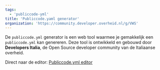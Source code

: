 ```yaml
---
tags:
  - 'publiccode-yml'
title: 'Publiccode.yaml generator'
organization: 'https://community.developer.overheid.nl/g/VWS'
---
```


De `publiccode.yml` generator is een web tool waarmee je gemakkelijk een `publiccode.yml` kan genereren. Deze tool is ontwikkeld en gebouwd door **Developers Italia**, de Open Source developer community van de Italiaanse overheid.

Direct naar de editor:
[Publiccode.yml editor](https://publiccode-editor.developers.italia.it/)